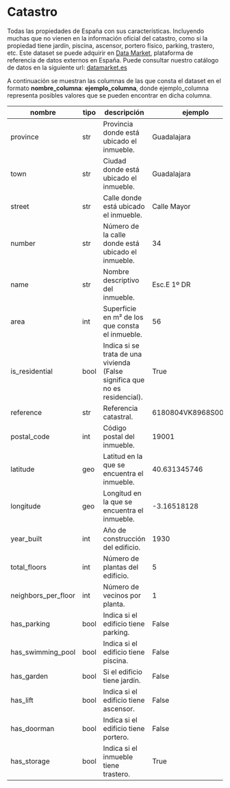 # Catastro

Todas las propiedades de España con sus características. Incluyendo muchas que no vienen en la información oficial del catastro, como si la propiedad tiene jardín, piscina, ascensor, portero físico, parking, trastero, etc. Este dataset se puede adquirir en [Data Market](https://datamarket.es/#catastro-dataset), plataforma de referencia de datos externos en España. Puede consultar nuestro catálogo de datos en la siguiente url: [datamarket.es](https://datamarket.es/)

A continuación se muestran las columnas de las que consta el dataset en el formato __nombre_columna__: __ejemplo_columna__, donde ejemplo_columna representa posibles valores que se pueden encontrar en dicha columna.

| nombre              | tipo | descripción                                                                 | ejemplo              |
|---------------------|------|-----------------------------------------------------------------------------|----------------------|
| province            | str  | Provincia donde está ubicado el inmueble.                                   | Guadalajara          |
| town                | str  | Ciudad donde está ubicado el inmueble.                                      | Guadalajara          |
| street              | str  | Calle donde está ubicado el inmueble.                                       | Calle Mayor          |
| number              | str  | Número de la calle donde está ubicado el inmueble.                          | 34                   |
| name                | str  | Nombre descriptivo del inmueble.                                            | Esc.E 1º DR          |
| area                | int  | Superficie en m² de los que consta el inmueble.                             | 56                   |
| is_residential      | bool | Indica si se trata de una vivienda (False significa que no es residencial). | True                 |
| reference           | str  | Referencia catastral.                                                       | 6180804VK8968S0004IY |
| postal_code         | int  | Código postal del inmueble.                                                 | 19001                |
| latitude            | geo  | Latitud en la que se encuentra el inmueble.                                 | 40.631345746         |
| longitude           | geo  | Longitud en la que se encuentra el inmueble.                                | -3.16518128          |
| year_built          | int  | Año de construcción del edificio.                                           | 1930                 |
| total_floors        | int  | Número de plantas del edificio.                                             | 5                    |
| neighbors_per_floor | int  | Número de vecinos por planta.                                               | 1                    |
| has_parking         | bool | Indica si el edificio tiene parking.                                        | False                |
| has_swimming_pool   | bool | Indica si el edificio tiene piscina.                                        | False                |
| has_garden          | bool | Si el edificio tiene jardín.                                                | False                |
| has_lift            | bool | Indica si el edificio tiene ascensor.                                       | False                |
| has_doorman         | bool | Indica si el edificio tiene portero.                                        | False                |
| has_storage         | bool | Indica si el inmueble tiene trastero.                                       | True                 |
